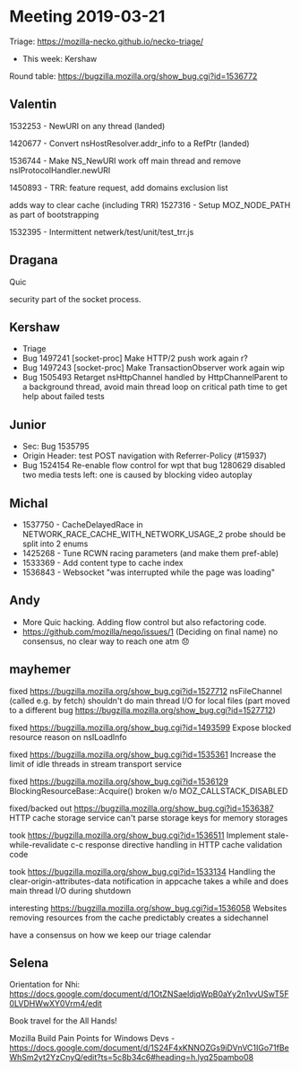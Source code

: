 # Meeting 2019-03-21
Triage: https://mozilla-necko.github.io/necko-triage/
 - This week: Kershaw

Round table:
https://bugzilla.mozilla.org/show_bug.cgi?id=1536772
## Valentin

1532253 - NewURI on any thread (landed)

1420677 - Convert nsHostResolver.addr_info to a RefPtr (landed)

1536744 - Make NS_NewURI work off main thread and remove nsIProtocolHandler.newURI

1450893 - TRR: feature request, add domains exclusion list

  adds way to clear cache (including TRR)
1527316 - Setup MOZ_NODE_PATH as part of bootstrapping

1532395 - Intermittent netwerk/test/unit/test_trr.js

## Dragana

Quic

security part of the socket process.

## Kershaw

- Triage
- Bug 1497241 [socket-proc] Make HTTP/2 push work again
   r?
- Bug 1497243 [socket-proc] Make TransactionObserver work again
   wip
- Bug 1505493 Retarget nsHttpChannel handled by HttpChannelParent to a background thread, avoid main thread loop on critical path
   time to get help about failed tests

## Junior

- Sec: Bug 1535795
- Origin Header: test POST navigation with Referrer-Policy (#15937)
- Bug 1524154 Re-enable flow control for wpt that bug 1280629 disabled
  two media tests left: one is caused by blocking video autoplay

## Michal

- 1537750 - CacheDelayedRace in NETWORK_RACE_CACHE_WITH_NETWORK_USAGE_2 probe should be split into 2 enums
- 1425268 - Tune RCWN racing parameters (and make them pref-able)
- 1533369 - Add content type to cache index
- 1536843 - Websocket "was interrupted while the page was loading"

## Andy

* More Quic hacking. Adding flow control but also refactoring code.
* https://github.com/mozilla/neqo/issues/1 (Deciding on final name) no consensus, no clear way to reach one atm 😞 

## mayhemer

fixed https://bugzilla.mozilla.org/show_bug.cgi?id=1527712 nsFileChannel (called e.g. by fetch) shouldn't do main thread I/O for local files (part moved to a different bug https://bugzilla.mozilla.org/show_bug.cgi?id=1527712)

fixed https://bugzilla.mozilla.org/show_bug.cgi?id=1493599 Expose blocked resource reason on nsILoadInfo

fixed https://bugzilla.mozilla.org/show_bug.cgi?id=1535361 Increase the limit of idle threads in stream transport service 

fixed https://bugzilla.mozilla.org/show_bug.cgi?id=1536129 BlockingResourceBase::Acquire() broken w/o MOZ_CALLSTACK_DISABLED 

fixed/backed out https://bugzilla.mozilla.org/show_bug.cgi?id=1536387 HTTP cache storage service can't parse storage keys for memory storages 

took https://bugzilla.mozilla.org/show_bug.cgi?id=1536511 Implement stale-while-revalidate c-c response directive handling in HTTP cache validation code 

took https://bugzilla.mozilla.org/show_bug.cgi?id=1533134 Handling the clear-origin-attributes-data notification in appcache takes a while and does main thread I/O during shutdown

interesting https://bugzilla.mozilla.org/show_bug.cgi?id=1536058 Websites removing resources from the cache predictably creates a sidechannel

have a consensus on how we keep our triage calendar

## Selena

Orientation for Nhi: https://docs.google.com/document/d/1OtZNSaeldjqWpB0aYy2n1vvUSwT5F0LVDHWwXY0Vrm4/edit

Book travel for the All Hands!

Mozilla Build Pain Points for Windows Devs - https://docs.google.com/document/d/1S24F4xKNNOZGs9iDVnVC1IGo71fBeWhSm2yt2YzCnyQ/edit?ts=5c8b34c6#heading=h.lyq25pambo08

